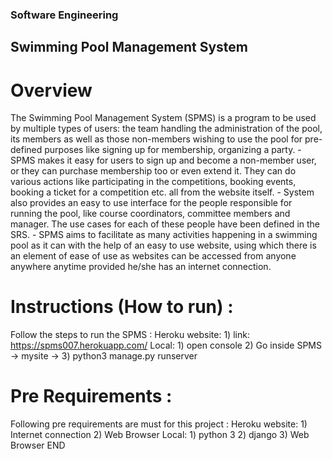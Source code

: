### Software Engineering

## Swimming Pool Management System

# Overview

The Swimming Pool Management System (SPMS) is a program to be used by multiple types of users: the team handling the administration of the pool, its members as well as those non-members wishing to use the pool for pre-defined purposes like signing up for membership, organizing a party.
	-	SPMS makes it easy for users to sign up and become a non-member user, or they can purchase membership too or even extend it. They can do various actions like participating in the competitions, booking events, booking a ticket for a competition etc. all from the website itself.
	-	System also provides an easy to use interface for the people responsible for running the pool, like course coordinators, committee members and manager. The use cases for each of these people have been defined in the SRS.
	-	SPMS aims to facilitate as many activities happening in a swimming pool as it can with the help of an easy to use website, using which there is an element of ease of use as websites can be accessed from anyone anywhere anytime provided he/she has an internet connection.

# Instructions (How to run) :
Follow the steps to run the SPMS :
Heroku website:
	1)  link: https://spms007.herokuapp.com/
Local:
	1)  open console 
	2)  Go inside SPMS -> mysite ->
	3)  python3 manage.py runserver

# Pre Requirements :

Following pre requirements are must for this project :
Heroku website:
	1)  Internet connection
	2)  Web Browser
Local:
	1) python 3
	2) django
	3) Web Browser
END
